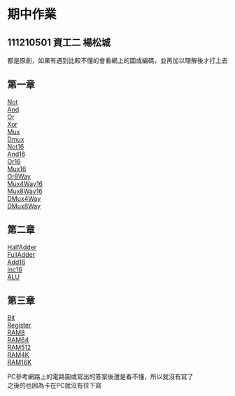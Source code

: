 #  期中作業
## 111210501 資工二 楊松城
都是原創，如果有遇到比較不懂的會看網上的圖或編碼，並再加以理解後才打上去
## 第一章
[Not](https://github.com/Shiraishidesu/_co/blob/master/01/Not.hdl)  
[And](https://github.com/Shiraishidesu/_co/blob/master/01/And.hdl)  
[Or](https://github.com/Shiraishidesu/_co/blob/master/01/Or.hdl)  
[Xor](https://github.com/Shiraishidesu/_co/blob/master/01/Xor.hdl)  
[Mux](https://github.com/Shiraishidesu/_co/blob/master/01/Mux.hdl)  
[Dmux](https://github.com/Shiraishidesu/_co/blob/master/01/DMux.hdl)  
[Not16](https://github.com/Shiraishidesu/_co/blob/master/01/Not16.hdl)  
[And16](https://github.com/Shiraishidesu/_co/blob/master/01/And16.hdl)  
[Or16](https://github.com/Shiraishidesu/_co/blob/master/01/Or16.hdl)  
[Mux16](https://github.com/Shiraishidesu/_co/blob/master/01/Mux16.hdl)  
[Or8Way](https://github.com/Shiraishidesu/_co/blob/master/01/Or8Way.hdl)  
[Mux4Way16](https://github.com/Shiraishidesu/_co/blob/master/01/Mux4Way16.hdl)  
[Mux8Way16](https://github.com/Shiraishidesu/_co/blob/master/01/Mux8Way16.hdl)  
[DMux4Way](https://github.com/Shiraishidesu/_co/blob/master/01/DMux4Way.hdl)  
[DMux8Way](https://github.com/Shiraishidesu/_co/blob/master/01/DMux8Way.hdl)  

## 第二章
[HalfAdder](https://github.com/Shiraishidesu/_co/blob/master/02/HalfAdder.hdl)   
[FullAdder](https://github.com/Shiraishidesu/_co/blob/master/02/FullAdder.hdl)  
[Add16](https://github.com/Shiraishidesu/_co/blob/master/02/Add16.hdl)  
[Inc16](https://github.com/Shiraishidesu/_co/blob/master/02/Inc16.hdl)  
[ALU](https://github.com/Shiraishidesu/_co/blob/master/02/ALU.hdl)  

## 第三章
[Bit](https://github.com/Shiraishidesu/_co/blob/master/03/a/Bit.hdl)  
[Register](https://github.com/Shiraishidesu/_co/blob/master/03/a/Register.hdl)  
[RAM8](https://github.com/Shiraishidesu/_co/blob/master/03/a/RAM8.hdl)  
[RAM64](https://github.com/Shiraishidesu/_co/blob/master/03/a/RAM64.hdl)  
[RAM512](https://github.com/Shiraishidesu/_co/blob/master/03/b/RAM512.hdl)  
[RAM4K](https://github.com/Shiraishidesu/_co/blob/master/03/b/RAM4K.hdl)  
[RAM16K](https://github.com/Shiraishidesu/_co/blob/master/03/b/RAM16K.hdl)  

PC參考網路上的電路圖或寫出的答案後還是看不懂，所以就沒有寫了  
之後的也因為卡在PC就沒有往下寫
